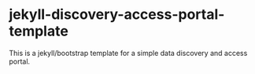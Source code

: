 # jekyll-discovery-access-portal-template

This is a jekyll/bootstrap template for a simple data discovery and access portal.

